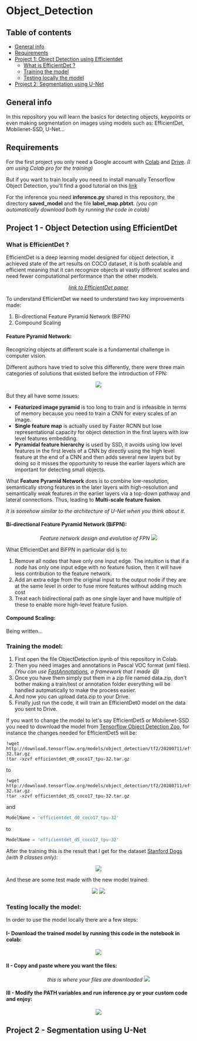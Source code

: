 # Object_Detection

## Table of contents
* [General info](#general-info)
* [Requirements](#requirements)
* [Project 1: Object Detection using Efficientdet](#project-1---object-detection-using-efficientdet)
   * [What is EfficientDet ?](#what-is-efficientdet-)
   * [Training the model](#training-the-model)
   * [Testing locally the model](#testing-locally-the-model)
* [Project 2: Segmentation using U-Net](#project-2---segmentation-using-u-net)

## General info
In this repository you will learn the basics for detecting objects, keypoints or even making segmentation on images using models such as: EfficientDet, Mobilenet-SSD, U-Net...

## Requirements
For the first project you only need a Google account with <a href=https://colab.research.google.com/>Colab</a> and <a href=https://drive.google.com/drive/my-drive>Drive</a>. *(I am using Colab pro for the training)*

But if you want to train locally you need to install manually Tensorflow Object Detection, you'll find a good tutorial on this <a href=https://tensorflow-object-detection-api-tutorial.readthedocs.io/en/latest/install.html>link</a>

For the inference you need **inference.py** shared in this repository, the directory **saved_model** and the file **label_map.pbtxt**. *(you can automatically download both by running the code in colab)*

## Project 1 - Object Detection using EfficientDet

### What is EfficientDet ?

EfficientDet is a deep learning model designed for object detection, it achieved state of the art results on COCO dataset, it is both scalable and efficient meaning that it can recognize objects at vastly different scales and need fewer computational performance than the other models.

<p align="center"><a href=https://arxiv.org/pdf/1911.09070v7.pdf><i>link to EfficientDet paper</i></a>

To understand EfficientDet we need to understand two key improvements made:
1. Bi-directional Feature Pyramid Network (BiFPN)
2. Compound Scaling

#### Feature Pyramid Network:

Recognizing objects at different scale is a fundamental challenge in computer vision.

Different authors have tried to solve this differently, there were three main categories of solutions that existed before the introduction of FPN:

<p align="center">
<img src="https://user-images.githubusercontent.com/65224852/168466672-11fabea6-c628-4dd8-99c0-52b89fec237c.png">
</p>

But they all have some issues:

* **Featurized image pyramid** is too long to train and is infeasible in terms of memory because you need to train a CNN for every scales of an image.
* **Single feature map** is actually used by Faster RCNN but lose representational capacity for object detection in the first layers with low level features embedding.
* **Pyramidal feature hierarchy** is used by SSD, it avoids using low level features in the first levels of a CNN by directly using the high level feature at the end of a CNN and then adds several new layers but by doing so it misses the opportunity to reuse the earlier layers which are important for detecting small objects.

What **Feature Pyramid Network** does is to combine low-resolution, semantically strong features in the later layers with high-resolution and semantically weak features in the earlier layers via a top-down pathway and lateral connections. Thus, leading to **Multi-scale feature fusion**.

*It is somehow similar to the architecture of U-Net when you think about it.*

#### Bi-directional Feature Pyramid Network (BiFPN):

<p align="center"> <i> Feature network design and evolution of FPN </i>
<img src="https://user-images.githubusercontent.com/65224852/168467759-58196966-3795-4e5a-9dd4-5d9ea02f60ed.png">
</p>

What EfficientDet and BiFPN in particular did is to:

1. Remove all nodes that have only one input edge. The intuition is that if a node has only one input edge with no feature fusion, then it will have less contribution to the feature network.
2. Add an extra edge from the original input to the output node if they are at the same level in order to fuse more features without adding much cost
3. Treat each bidirectional path as one single layer and have multiple of these to enable more high-level feature fusion.

#### Compound Scaling:

Being written...

### Training the model:

1. First open the file ObjectDetection.ipynb of this repository in Colab.
2. Then you need images and annotations in Pascal VOC format (xml files). *(You can use <a href=https://github.com/Serenalyw/FastAnnotation>FastAnnotations</a>, a framework that I made :smile:)*
3. Once you have them simply put them in a zip file named data.zip, don't bother making a train/test or annotation folder everything will be handled automatically to make the process easier.
4. And now you can upload data.zip to your Drive.
5. Finally just run the code, it will train an EfficientDet0 model on the data you sent to Drive.

If you want to change the model to let's say EfficientDet5 or Mobilenet-SSD you need to download the model from <a href=https://github.com/tensorflow/models/blob/master/research/object_detection/g3doc/tf2_detection_zoo.md>Tensorflow Object Detection Zoo</a>, for instance the changes needed for EfficientDet5 will be:

```
!wget http://download.tensorflow.org/models/object_detection/tf2/20200711/efficientdet_d0_coco17_tpu-32.tar.gz
!tar -xzvf efficientdet_d0_coco17_tpu-32.tar.gz
```

to

```
!wget http://download.tensorflow.org/models/object_detection/tf2/20200711/efficientdet_d5_coco17_tpu-32.tar.gz
!tar -xzvf efficientdet_d5_coco17_tpu-32.tar.gz
```

and

``` python
ModelName = 'efficientdet_d0_coco17_tpu-32'
```

to

``` python
ModelName = 'efficientdet_d5_coco17_tpu-32'
```

After the training this is the result that I get for the dataset <a href='https://www.kaggle.com/datasets/jessicali9530/stanford-dogs-dataset'>Stanford Dogs</a> *(with 9 classes only)*:

<p align="center">
<img src="https://user-images.githubusercontent.com/65224852/168272854-8bf7bef0-d01c-4ad6-a4af-ce6115954451.PNG">
</p>

And these are some test made with the new model trained:

<p align="center">
<img src="https://user-images.githubusercontent.com/65224852/168273236-32152f5e-cbaa-438b-ae8b-32c033e7f269.PNG">
<img src="https://user-images.githubusercontent.com/65224852/168273292-b2063602-d790-492a-9493-1889c1e412e5.png">
</p>

### Testing locally the model:

In order to use the model locally there are a few steps:

#### I- Download the trained model by running this code in the notebook in colab:

<p align="center">
<img src="https://user-images.githubusercontent.com/65224852/168441258-50c0e90a-cefb-4d54-94ba-9248d61d4b47.PNG">
</p>

#### II - Copy and paste where you want the files:

<p align="center"> <i>this is where your files are downloaded</i>
<img src="https://user-images.githubusercontent.com/65224852/168441338-e755f771-4e68-49e6-ab82-2695a093de69.PNG">
</p>


#### III - Modify the PATH variables and run inference.py or your custom code and enjoy:

<p align="center">
<img src="https://user-images.githubusercontent.com/65224852/168441339-06cdfebf-aa49-4af0-a04a-fe126e1b33bb.png">
</p>

## Project 2 - Segmentation using U-Net
